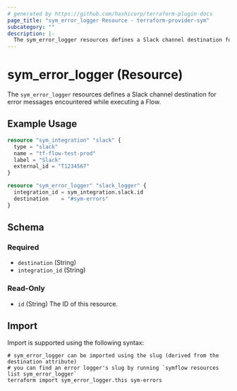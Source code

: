 ```yaml
---
# generated by https://github.com/hashicorp/terraform-plugin-docs
page_title: "sym_error_logger Resource - terraform-provider-sym"
subcategory: ""
description: |-
  The sym_error_logger resources defines a Slack channel destination for error messages encountered while executing a Flow.
---
```


# sym_error_logger (Resource)

The `sym_error_logger` resources defines a Slack channel destination for error messages encountered while executing a Flow.

## Example Usage

```terraform
resource "sym_integration" "slack" {
  type = "slack"
  name = "tf-flow-test-prod"
  label = "Slack"
  external_id = "T1234567"
}

resource "sym_error_logger" "slack_logger" {
  integration_id = sym_integration.slack.id
  destination    = "#sym-errors"
}
```

<!-- schema generated by tfplugindocs -->
## Schema

### Required

- `destination` (String)
- `integration_id` (String)

### Read-Only

- `id` (String) The ID of this resource.

## Import

Import is supported using the following syntax:

```shell
# sym_error_logger can be imported using the slug (derived from the destination attribute)
# you can find an error logger's slug by running `symflow resources list sym_error_logger`
terraform import sym_error_logger.this sym-errors
```
